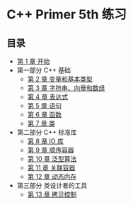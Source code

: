 # C++ Primer 5th 练习

## 目录

- [第 1 章 开始](01-start/README.md)
- 第一部分 C++ 基础
  - [第 2 章 变量和基本类型](02-Variables-and-Basic-Types/README.md)
  - [第 3 章 字符串、向量和数组](03-Strings-Vectors-Arrays/README.md)
  - [第 4 章 表达式](04-Expressions/README.md)
  - [第 5 章 语句](05-Statements/README.md)
  - [第 6 章 函数](06-Functions/README.md)
  - [第 7 章 类](07-Classes/README.md)
- 第二部分 C++ 标准库
  - [第 8 章 IO 库](08-The-IO-Library/README.md)
  - [第 9 章 顺序容器](09-Sequential-Containers/README.md)
  - [第 10 章 泛型算法](10-Generic-Algorithms/README.md)
  - [第 11 章 关联容器](11-Associative-Containers/README.md)
  - [第 12 章 动态内存](12-Dynamic-Memory/README.md)
- 第三部分 类设计者的工具
  - [第 13 章 拷贝控制](13-Copy-Control/README.md)